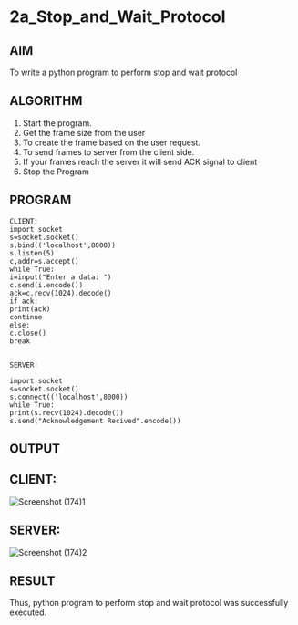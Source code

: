 # 2a_Stop_and_Wait_Protocol
## AIM 
To write a python program to perform stop and wait protocol
## ALGORITHM
1. Start the program.
2. Get the frame size from the user
3. To create the frame based on the user request.
4. To send frames to server from the client side.
5. If your frames reach the server it will send ACK signal to client
6. Stop the Program
## PROGRAM
```
CLIENT: 
import socket                                                              
s=socket.socket() 
s.bind(('localhost',8000)) 
s.listen(5) 
c,addr=s.accept() 
while True: 
i=input("Enter a data: ") 
c.send(i.encode()) 
ack=c.recv(1024).decode() 
if ack: 
print(ack) 
continue 
else: 
c.close() 
break 
 
 
SERVER: 
 
import socket                                                              
s=socket.socket() 
s.connect(('localhost',8000)) 
while True: 
print(s.recv(1024).decode()) 
s.send("Acknowledgement Recived".encode())
```
## OUTPUT
## CLIENT:
![Screenshot (174)1](https://github.com/RahulvVenugopal/2a_Stop_and_Wait_Protocol/assets/144132514/23a81fd4-fcf6-487b-87d5-191a2935043e)
## SERVER:
![Screenshot (174)2](https://github.com/RahulvVenugopal/2a_Stop_and_Wait_Protocol/assets/144132514/7bd712e4-7bde-4364-bef7-94e4d830f697)


## RESULT
Thus, python program to perform stop and wait protocol was successfully executed.
